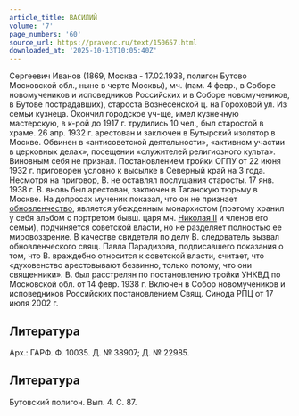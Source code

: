 ```yaml
---
article_title: ВАСИЛИЙ
volume: '7'
page_numbers: '60'
source_url: https://pravenc.ru/text/150657.html
downloaded_at: '2025-10-13T10:05:40Z'
---
```


Сергеевич Иванов (1869, Москва - 17.02.1938, полигон Бутово Московской обл., ныне в черте Москвы), мч. (пам. 4 февр., в Соборе новомучеников и исповедников Российских и в Соборе новомучеников, в Бутове пострадавших), староста Вознесенской ц. на Гороховой ул. Из семьи кузнеца. Окончил городское уч-ще, имел кузнечную мастерскую, в к-рой до 1917 г. трудились 10 чел., был старостой в храме. 26 апр. 1932 г. арестован и заключен в Бутырский изолятор в Москве. Обвинен в «антисоветской деятельности», «активном участии в церковных делах», посещении «служителей религиозного культа». Виновным себя не признал. Постановлением тройки ОГПУ от 22 июня 1932 г. приговорен условно к высылке в Северный край на 3 года. Несмотря на приговор, В. не оставлял послушания старосты. 17 янв. 1938 г. В. вновь был арестован, заключен в Таганскую тюрьму в Москве. На допросах мученик показал, что он не признает [обновленчество](https://pravenc.ru/text/обновленчество.html), является убежденным монархистом (поэтому хранил у себя альбом с портретом бывш. царя мч. [Николая II](<https://pravenc.ru/text/Николая II.html>) и членов его семьи), подчиняется советской власти, но не разделяет полностью ее мировоззрение. В качестве свидетеля по делу В. следователь вызвал обновленческого свящ. Павла Парадизова, подписавшего показания о том, что В. враждебно относится к советской власти, считает, что «духовенство арестовывают безвинно, только потому, что они священники». В. был расстрелян по постановлению тройки УНКВД по Московской обл. от 14 февр. 1938 г. Включен в Собор новомучеников и исповедников Российских постановлением Свящ. Синода РПЦ от 17 июля 2002 г.

## Литература

Арх.: ГАРФ. Ф. 10035. Д. № 38907; Д. № 22985.

## Литература

Бутовский полигон. Вып. 4. С. 87.
